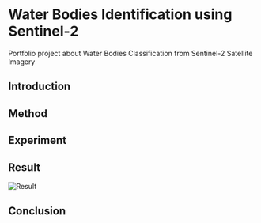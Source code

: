 # Water Bodies Identification using Sentinel-2
Portfolio project about Water Bodies Classification from Sentinel-2 Satellite Imagery 

## Introduction

## Method

## Experiment

## Result

![Result](https://github.com/user-attachments/assets/daad19d2-2c89-4484-b84e-ee0d27aceaa6)

## Conclusion
